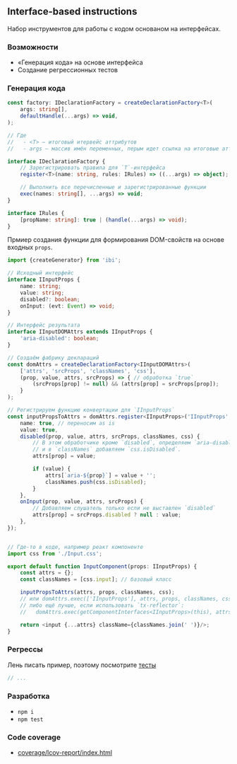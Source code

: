 Interface-based instructions
----------------------------
Набор инструментов для работы с кодом основаном на интерфейсах.


### Возможности

 - «Генерация кода» на основе интерфейса
 - Создание регрессионных тестов



### Генерация кода

```ts
const factory: IDeclarationFactory = createDeclarationFactory<T>(
	args: string[],
	defaultHandle(...args) => void,
);

// Где
//   - <T> — итоговый итервейс аттрибутов
//   - args — массив имён переменных, перым идет ссылка на итоговые аттрибуты, вторым исходные

interface IDeclarationFactory {
	// Зарегистрировать правила для `T`-интерфейса
	register<T>(name: string, rules: IRules) => ((...args) => object);

	// Выполнить все перечисленные и зарегистрированные функции
	exec(names: string[], ...args) => void;
}

interface IRules {
	[propName: string]: true | (handle(...args) => void);
}
```

Прмиер создания функции для формирования DOM-свойств на основе входных `props`.

```ts
import {createGenerator} from 'ibi';

// Исходный интерфейс
interface IInputProps {
	name: string;
	value: string;
	disabled?: boolean;
	onInput: (evt: Event) => void;
}

// Интерфейс результата
interface IInputDOMAttrs extends IInputProps {
	'aria-disabled': boolean;
}

// Создаём фабрику деклараций
const domAttrs = createDeclarationFactory<IInputDOMAttrs>(
	['attrs', 'srcProps', 'classNames', 'css'],
	(prop, value, attrs, srcProps) => { // обработка `true`
		(srcProps[prop] != null) && (attrs[prop] = srcProps[prop]);
	}
);

// Регистрируем функцию конвертации для `IInputProps`
const inputPropsToAttrs = domAttrs.register<IInputProps>('IInputProps', {
	name: true, // переносим as is
	value: true,
	disabled(prop, value, attrs, srcProps, classNames, css) {
		// В этом обработчике кроме `disabled`, определяем `aria-disabled`
		// и в `classNames` добавляем `css.isDisabled`.
		attrs[prop] = value;

		if (value) {
			attrs[`aria-${prop}`] = value + '';
			classNames.push(css.isDisabled);
		}
	},
	onInput(prop, value, attrs, srcProps) {
		// Добавляем слушатель только если не выставлен `disabled`
		attrs[prop] = srcProps.disabled ? null : value;
	},
});


// Где-то в коде, например реакт компоненте
import css from './Input.css';

export default function InputComponent(props: IInputProps) {
	const attrs = {};
	const classNames = [css.input]; // базовый класс

	inputPropsToAttrs(attrs, props, classNames, css);
	// или domAttrs.exec(['IInputProps'], attrs, props, classNames, css);
	// либо ещё лучше, если использовать `tx-reflector`:
	//   domAttrs.exec(getComponentInterfaces<IInputProps>(this), attrs, props, classNames, css);

	return <input {...attrs} className={classNames.join(' ')}/>;
}
```


### Регрессы
Лень писать пример, поэтому посмотрите [тесты](./src/regression/regression.tests.ts)

```ts
// ...
```


### Разработка

 - `npm i`
 - `npm test`


### Code coverage

 - [coverage/lcov-report/index.html](./coverage/lcov-report/index.html)
